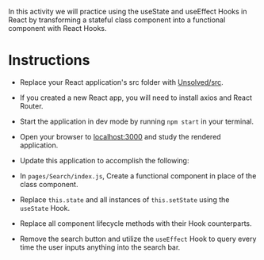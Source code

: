 In this activity we will practice using the useState and useEffect Hooks in React by transforming a stateful class component into a functional component with React Hooks.

# Instructions

* Replace your React application's src folder with [Unsolved/src](Unsolved/src).

* If you created a new React app, you will need to install axios and React Router.

* Start the application in dev mode by running `npm start` in your terminal.

* Open your browser to [localhost:3000](http://localhost:3000) and study the rendered application.

* Update this application to accomplish the following:

* In `pages/Search/index.js`, Create a functional component in place of the class component.

* Replace `this.state` and all instances of `this.setState` using the `useState` Hook.

* Replace all component lifecycle methods with their Hook counterparts.

* Remove the search button and utilize the `useEffect` Hook to query every time the user inputs anything into the search bar. 
